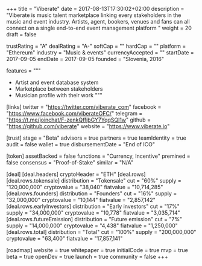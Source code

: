 +++
title = "Viberate"
date = 2017-08-13T17:30:02+02:00
description = "Viberate is music talent marketplace linking every stakeholders in the music and event industry. Artists, agent, bookers, venues and fans can all connect on a single end-to-end event management platform "
weight = 20
draft = false

trustRating = "A"
dealRating = "A-"
softCap = ""
hardCap = ""
platform = "Ethereum"
industry = "Music & events"
currencyAccepted = ""
startDate = 2017-09-05
endDate = 2017-09-05
founded = "Slovenia, 2016"

features = """
- Artist and event database system
- Marketplace between stakeholders
- Musician profile with their work
"""

[links]
  twitter = "https://twitter.com/viberate_com"
  facebook = "https://www.facebook.com/viberateOFC/"
  telegram = "https://t.me/joinchat/F-zenkQffjbGY7YqqSQl1w"
  github = "https://github.com/viberate"
  website = "https://www.viberate.io"

[trust]
  stage = "Beta"
  advisors = true
  partners = true
  teamIdentity = true
  audit = false
  wallet = true
  disbursementDate = "End of ICO"

[token]
  assetBacked = false
  functions = "Currency, Incentive"
  premined = false
  consensus = "Proof-of-Stake"
  similar = "N/A"

[deal]
  [deal.headers]
    cryptoHeader = "ETH"
  [deal.rows]
    [deal.rows.tokensale]
      distribution = "Tokensale"
      cut = "60%"
      supply = "120,000,000"
      cryptovalue = "38,040"
      fiatvalue = "10,714,285"
    [deal.rows.founders]
      distribution = "Founders"
      cut = "16%"
      supply = "32,000,000"
      cryptovalue = "10,144"
      fiatvalue = "2,857,142"
    [deal.rows.earlyInvestors]
      distribution = "Early investors"
      cut = "17%"
      supply = "34,000,000"
      cryptovalue = "10,778"
      fiatvalue = "3,035,714"
    [deal.rows.futureEmission]
      distribution = "Future emission"
      cut = "7%"
      supply = "14,000,000"
      cryptovalue = "4,438"
      fiatvalue = "1,250,000"
    [deal.rows.total]
      distribution = "Total"
      cut = "100%"
      supply = "200,000,000"
      cryptovalue = "63,400"
      fiatvalue = "17,857,141"

[roadmap]
  website = true
  whitepaper = true
  initialCode = true
  mvp = true
  beta = true
  openDev = true
  launch = true
  community = false
+++
